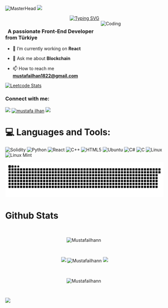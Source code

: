 ![MasterHead](https://github.com/Mustafailhann/Mustafailhann/blob/main/img/Github%20Banner.jpg)
![](https://komarev.com/ghpvc/?username=Mustafailhann&color=blue)
<div align="center">
 <a href="https://github.com/Mustafailhann">
  <img src="https://readme-typing-svg.demolab.com?font=Fira+Code&size=28&duration=3000&pause=500&center=true&vCenter=true&width=435&lines=%e2%9c%a8+Mustafa+İlhan+%e2%9c%a8;%f0%9f%93%9a+Software+Developer+%f0%9f%92%bb;Welcome+To+My+Profile+%f0%9f%91%80" alt="Typing SVG" />
 </a>
</div>

<img src="https://github.com/Mustafailhann/Mustafailhann/blob/main/img/EatSleepCodeRepeat.gif" alt="Coding" width=200 height=200 align="right">


<h3 align="left">&nbsp; A passionate Front-End Developer from Türkiye</h3>

- 🔭 I’m currently working on **React**

- 💬 Ask me about **Blockchain**

- 📫 How to reach me **mustafailhan1822@gmail.com**

[![Leetcode Stats](https://leetcard.jacoblin.cool/Mustafailhann?theme=unicorn)](https://leetcode.com/Mustafailhann/)

<h3 align="left">Connect with me:</h3>
<p align="left">
  <a href="https://github.com/404"><img src="https://user-images.githubusercontent.com/73097560/115834477-dbab4500-a447-11eb-908a-139a6edaec5c.gif"></a>
<a href="https://linkedin.com/in/mustafa ilhan" target="blank"><img align="center" src="https://raw.githubusercontent.com/rahuldkjain/github-profile-readme-generator/master/src/images/icons/Social/linked-in-alt.svg" alt="mustafa ilhan" height="30" width="40" /></a>
<a href="https://github.com/404"><img src="https://user-images.githubusercontent.com/73097560/115834477-dbab4500-a447-11eb-908a-139a6edaec5c.gif"></a>
</p>



<!--
<details>
  <summary>:zap: GitHub Stats</summary> 
-->
# 💻 Languages and Tools:
![Solidity](https://img.shields.io/badge/Solidity-%23363636.svg?style=for-the-badge&logo=solidity&logoColor=white)
![Python](https://img.shields.io/badge/python-3670A0?style=for-the-badge&logo=python&logoColor=ffdd54)
![React](https://img.shields.io/badge/react-%2320232a.svg?style=for-the-badge&logo=react&logoColor=%2361DAFB)
![C++](https://img.shields.io/badge/-C++-365dbf.svg?logo=C%2B%2B&style=for-the-badge)
![HTML5](https://img.shields.io/badge/html5-%23E34F26.svg?style=for-the-badge&logo=html5&logoColor=white)
![Ubuntu](https://img.shields.io/badge/-Ubuntu-6F52B5.svg?logo=ubuntu&style=for-the-badge)
![C#](https://img.shields.io/badge/c%23-%23239120.svg?style=for-the-badge&logo=c-sharp&logoColor=white)
![C](https://img.shields.io/badge/c-%2300599C.svg?style=for-the-badge&logo=c&logoColor=white)
![Linux](https://img.shields.io/badge/Linux-FCC624?style=for-the-badge&logo=linux&logoColor=black)
![Linux Mint](https://img.shields.io/badge/Linux%20Mint-87CF3E?style=for-the-badge&logo=Linux%20Mint&logoColor=white)

<picture>
  <source media="(prefers-color-scheme: dark)" srcset="https://raw.githubusercontent.com/Mustafailhann/Mustafailhann/output/github-contribution-grid-snake-dark.svg">
  <source media="(prefers-color-scheme: light)" srcset="https://raw.githubusercontent.com/Mustafailhann/Mustafailhann/output/github-contribution-grid-snake.svg">
  <img alt="github contribution grid snake animation" src="https://raw.githubusercontent.com/Mustafailhann/Mustafailhann/output/github-contribution-grid-snake.svg">
</picture>



# Github Stats

 <br />
 
  <p align="center">
  <a>
    <img
      <img align="center" src="https://github-readme-stats.vercel.app/api?username=Mustafailhann&theme=material-palenight&hide_border=false&include_all_commits=false&count_private=false" alt="Mustafailhann" />
    <img 
  </a>
</p>

  
<br />


 
 <p align="center">
  <a>
    <img heigth="160" width="182" src="https://github.com/Mustafailhann/Mustafailhann/blob/main/img/Bird%20Wing%20Left.png">
    <img align="center" src="https://github-readme-streak-stats.herokuapp.com/?user=CagatayAkkas&theme=material-palenight&hide_border=false" alt="Mustafailhann" width="55%" />
    <img heigth="160" width="182" src="https://github.com/Mustafailhann/Mustafailhann/blob/main/img/Bird%20Wing%20Right.png">
  </a>
</p>
 

 
 <br />
 
  
  
  <p align="center">
  <a>
    <img 
    <img align="center" src="https://github-readme-stats.vercel.app/api/top-langs/?username=Mustafailhann&theme=material-palenight&hide_border=false&include_all_commits=false&count_private=false&layout=compact" alt="Mustafailhann" />
    <img 
  </a>
</p>
 
  
  
 <!--
 [![Top Langs](https://github-readme-stats.vercel.app/api/top-langs/?username=Mustafailhann&layout=compact&langs_count=25&title_color=0000ee&text_color=ffffff&bg_color=000000&hide_border=true)](https://github.com/Mustafailhann/github-readme-stats)
-->


<br />

![](https://github-profile-trophy.vercel.app/?username=Mustafailhann&theme=dracula&no-frame=false&no-bg=false&margin-w=4)


<br />


<br />


<!--
</details>
-->

<!--
<details>
   <summary>:zap: Languages and Tools</summary>
 -->
